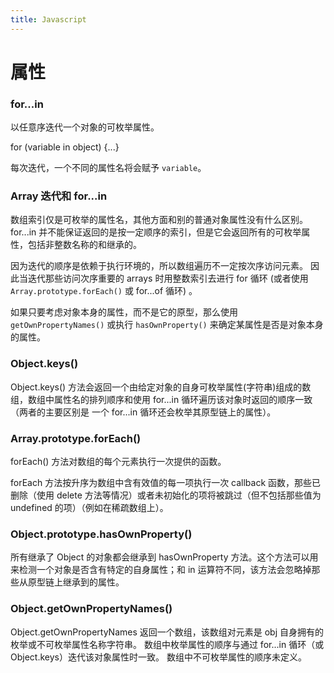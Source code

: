 ```yaml
---
title: Javascript
---
```


属性
====

### for...in

以任意序迭代一个对象的可枚举属性。

  for (variable in object) {...}

每次迭代，一个不同的属性名将会赋予 `variable`。

### Array 迭代和 for...in

数组索引仅是可枚举的属性名，其他方面和别的普通对象属性没有什么区别。for...in 并不能保证返回的是按一定顺序的索引，但是它会返回所有的可枚举属性，包括非整数名称的和继承的。

因为迭代的顺序是依赖于执行环境的，所以数组遍历不一定按次序访问元素。 因此当迭代那些访问次序重要的 arrays 时用整数索引去进行 for 循环 (或者使用 `Array.prototype.forEach()` 或 for...of 循环) 。

如果只要考虑对象本身的属性，而不是它的原型，那么使用 `getOwnPropertyNames()` 或执行  `hasOwnProperty()` 来确定某属性是否是对象本身的属性。

### Object.keys()

Object.keys() 方法会返回一个由给定对象的自身可枚举属性(字符串)组成的数组，数组中属性名的排列顺序和使用 for...in 循环遍历该对象时返回的顺序一致 （两者的主要区别是 一个 for...in 循环还会枚举其原型链上的属性）。

### Array.prototype.forEach()

forEach() 方法对数组的每个元素执行一次提供的函数。

forEach 方法按升序为数组中含有效值的每一项执行一次 callback 函数，那些已删除（使用 delete 方法等情况）或者未初始化的项将被跳过（但不包括那些值为 undefined 的项）（例如在稀疏数组上）。

### Object.prototype.hasOwnProperty()

所有继承了 Object 的对象都会继承到 hasOwnProperty 方法。这个方法可以用来检测一个对象是否含有特定的自身属性；和 in 运算符不同，该方法会忽略掉那些从原型链上继承到的属性。

### Object.getOwnPropertyNames()

Object.getOwnPropertyNames 返回一个数组，该数组对元素是 obj 自身拥有的枚举或不可枚举属性名称字符串。 数组中枚举属性的顺序与通过 for...in 循环（或 Object.keys）迭代该对象属性时一致。 数组中不可枚举属性的顺序未定义。